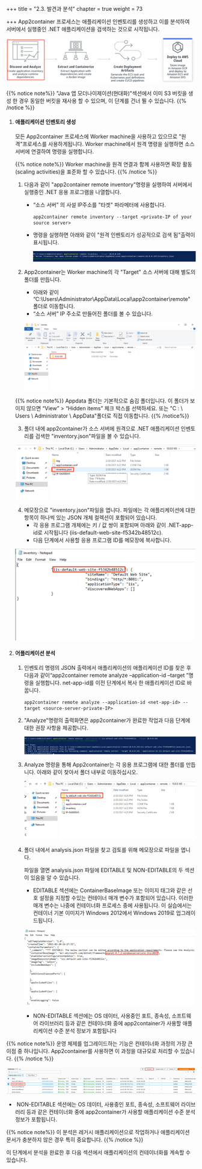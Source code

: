 +++
title = "2.3. 발견과 분석"
chapter = true
weight = 73

+++
App2container 프로세스는 애플리케이션 인벤토리를 생성하고 이를 분석하여 서버에서 실행중인 .NET 애플리케이션을 검색하는 것으로 시작됩니다.

![net-source-target](images/discover-overview-diagram.ko.png)

{{% notice note%}}
"Java 앱 모더나이제이션(현대화)"섹션에서 이미 S3 버킷을 생성 한 경우 동일한 버킷을 재사용 할 수 있으며, 이 단계를 건너 뛸 수 있습니다.
{{% /notice %}}

1. #### 애플리케이션 인벤토리 생성

   모든 App2container 프로세스에 Worker machine을 사용하고 있으므로 "원격"프로세스를 사용하게됩니다. Worker machine에서 원격 명령을 실행하면 소스 서버에 연결하여 명령을 실행합니다.

   {{% notice note%}}
   Worker machine을 원격 연결과 함께 사용하면 확장 활동(scaling activities)을 표준화 할 수 있습니다.
   {{% /notice %}}

   

   1. 다음과 같이 "app2container remote inventory"명령을 실행하여 서버에서 실행중인 .NET 응용 프로그램을 나열합니다.

      - “소스 서버” 의 사설 IP주소를 "타겟" 파라메터에 사용합니다. 

        ```
        app2container remote inventory --target <private-IP of your source server>
        ```

      - 명령을 실행하면 아래와 같이 "원격 인벤토리가 성공적으로 검색 됨"출력이 표시됩니다.

        ![net-source-target](images/net-inventory-1.ko.png)

   2. App2container는 Worker machine의 각 "Target" 소스 서버에 대해 별도의 폴더를 만듭니다.

      - 아래와 같이 “C:\Users\Administrator\AppData\Local\app2container\remote"  폴더로 이동합니다.
      - “소스 서버” IP 주소로 만들어진 폴더를 볼 수 있습니다.

      ![net-source-target](images/net-inventory-2.ko.png)

   

   {{% notice note%}}
   Appdata 폴더는 기본적으로 숨김 폴더입니다. 이 폴더가 보이지 않으면 “View” > “Hidden items” 체크 박스를 선택하세요. 또는 "C : \ Users \ Administrator \ AppData"폴더로 직접 이동합니다.
   {{% /notice%}}

   

   3. 폴더 내에 app2container가 소스 서버에 원격으로 .NET 애플리케이션 인벤토리를 검색한 "inventory.json"파일을 볼 수 있습니다.

   ![net-source-target](images/net-inventory-3.ko.png)

   4. 메모장으로 "inventory.json"파일을 엽니다. 파일에는 각 애플리케이션에 대한 항목이 하나씩 있는 JSON 개체 컬렉션이 포함되어 있습니다.
      - 각 응용 프로그램 개체에는 키 / 값 쌍이 포함되며 아래와 같이 .NET-app-id로 시작됩니다 (iis-default-web-site-f5342b48512c).
      - 다음 단계에서 사용할 응용 프로그램 ID를 메모장에 복사합니다.

   ![net-source-target](images/net-inventory-4.ko.png)

2. #### 어플리케이션 분석

   1. 인벤토리 명령의 JSON 출력에서 애플리케이션의 애플리케이션 ID를 찾은 후 다음과 같이“app2container remote analyze –application-id <net-app-id> –target <source-server-private-IP>”명령을 실행합니다. net-app-id를 이전 단계에서 복사 한 애플리케이션 ID로 바꿉니다.

      ```
      app2container remote analyze --application-id <net-app-id> --target <source-server-private-IP>
      ```   

      

   2. "Analyze"명령의 출력화면은 app2container가 완료한 작업과 다음 단계에 대한 권장 사항을 제공합니다.

      ![net-source-target](images/net-analyze-1.ko.png)

   3. Analyze 명령을 통해 App2container는 각 응용 프로그램에 대한 폴더를 만듭니다. 아래와 같이 찾아서 폴더 내부로 이동하십시오.

      ![net-source-target](images/net-analyze-2.ko.png)

   4. 폴더 내에서 analysis.json 파일을 찾고 검토를 위해 메모장으로 파일을 엽니다.

      파일을 열면 analysis.json 파일에 EDITABLE 및 NON-EDITABLE의 두 섹션이 있음을 알 수 있습니다.

      - EDITABLE 섹션에는 ContainerBaseImage 또는 이미지 태그와 같은 선호 설정을 지정할 수있는 컨테이너 매개 변수가 포함되어 있습니다. 이러한 매개 변수는 나중에 컨테이너화 프로세스 중에 사용됩니다. 이 실습에서는 컨테이너 기본 이미지가 Windows 2012에서 Windows 2019로 업그레이드됩니다.

      ![net-source-target](images/net-analyze-3.ko.png)

      - NON-EDITABLE 섹션에는 OS 데이터, 사용중인 포트, 종속성, 소프트웨어 라이브러리 등과 같은 컨테이너화 중에 app2container가 사용할 애플리케이션 수준 분석 정보가 포함됩니다
      
{{% notice note%}}
 운영 체제를 업그레이드하는 기능은 컨테이너화 과정의 가장 큰 이점 중 하나입니다. App2container를 사용하면 이 과정을 대규모로 처리할 수 있습니다.
{{% /notice %}}
      



![net-source-target](images/net-web-ec2.ko.png)

- ​					NON-EDITABLE 섹션에는 OS 데이터, 사용중인 포트, 종속성, 소프트웨어 라이브러리 등과 같은 컨테이너화 중에 app2container가 사용할 애플리케이션 수준 분석 정보가 포함됩니다.

{{% notice note%}}
이 분석은 레거시 애플리케이션으로 작업하거나 애플리케이션 문서가 충분하지 않은 경우 특히 중요합니다.
{{% /notice %}}

이 단계에서 분석을 완료한 후 다음 섹션에서 애플리케이션의 컨테이너화를 계속할 수 있습니다.
